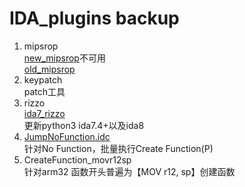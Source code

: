 # IDA_plugins backup
1. mipsrop\
[new_mipsrop](https://github.com/tacnetsol/ida/blob/master/plugins/mipsrop/mipsrop.py)不可用\
[old_mipsrop](https://github.com/p1Kk/IDA_plugins/blob/main/mipsrop.py)
2. keypatch\
patch工具
3. rizzo\
[ida7_rizzo](https://github.com/fireundubh/IDA7-Rizzo/blob/master/rizzo.py)\
更新python3   ida7.4+以及ida8
4. [JumpNoFunction.idc](https://bbs.kanxue.com/thread-170272-1.htm)\
针对No Function，批量执行Create Function(P)
5. CreateFunction_movr12sp\
针对arm32 函数开头普遍为【MOV r12, sp】创建函数
